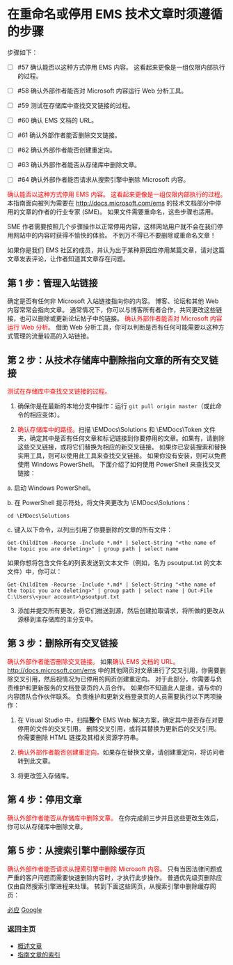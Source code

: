 <properties pageTitle="在停用或重命名 EMS 技术文章时须遵循的步骤" description="在停用或重命名 EMS 技术文章时须遵循的步骤。" metaKeywords="" services="" solutions="" documentationCenter="" authors="v-jocgar" videoId="" scriptId="" manager="robmazz" />

<tags ms.service="contributor-guide" ms.devlang="" ms.topic="article" ms.tgt_pltfrm="" ms.workload="" ms.date="02/26/2016" ms.author="v-jocgar" />

# 在重命名或停用 EMS 技术文章时须遵循的步骤

步骤如下：
- [ ] #57 确认能否以这种方式停用 EMS 内容。 这看起来更像是一组仅限内部执行的过程。 
- [ ] #58 确认外部作者能否对 Microsoft 内容运行 Web 分析工具。 
- [ ] #59 测试在存储库中查找交叉链接的过程。
- [ ] #60 确认 EMS 文档的 URL。  
- [ ] #61 确认外部作者能否删除交叉链接。 
- [ ] #62 确认外部作者能否创建重定向。
- [ ] #63 确认外部作者能否从存储库中删除文章。
- [ ] #64 确认外部作者能否请求从搜索引擎中删除 Microsoft 内容。


<span style="color:red;">确认能否以这种方式停用 EMS 内容。 这看起来更像是一组仅限内部执行的过程。 </span>
本指南面向被列为需要在 http://docs.microsoft.com/ems 的技术文档部分中停用的文章的作者的行业专家 (SME)。 如果文件需要重命名，这些步骤也适用。

SME 作者需要按照几个步骤操作以正常停用内容，这样网站用户就不会在我们停用网站中的内容时获得不愉快的体验。 不到万不得已不要删除或重命名文章！

如果你是我们 EMS 社区的成员，并认为出于某种原因应停用某篇文章，请对这篇文章发表评论，让作者知道其文章存在问题。

## 第 1 步：管理入站链接

确定是否有任何非 Microsoft 入站链接指向你的内容。 博客、论坛和其他 Web 内容常常会指向文章。 通常情况下，你可以与博客所有者合作，共同更改这些链接，也可以删除或更新论坛帖子中的链接。 <span style="color:red;">确认外部作者能否对 Microsoft 内容运行 Web 分析。 </span>借助 Web 分析工具，你可以判断是否有任何可能需要以这种方式管理的流量较高的入站链接。

## 第 2 步：从技术存储库中删除指向文章的所有交叉链接
<span style="color:red;">测试在存储库中查找交叉链接的过程。</span>
1. 确保你是在最新的本地分支中操作：运行 `git pull origin master`（或此命令的相应变体）。

2.  <span style="color:red;">确认存储库中的路径。</span>扫描 \EMDocs\Solutions 和 \EMDocs\Token 文件夹，确定其中是否有任何文章和标记链接到你要停用的文章。如果有，请删除这些交叉链接，或将它们替换为相应的新交叉链接。 如果你已安装搜索和替换实用工具，则可以使用此工具来查找交叉链接。 如果你没有安装，则可以免费使用 Windows PowerShell。 下面介绍了如何使用 PowerShell 来查找交叉链接：

 a. 启动 Windows PowerShell。

 b. 在 PowerShell 提示符处，将文件夹更改为 \EMDocs\Solutions：

 `cd \EMDocs\Solutions`

 c. 键入以下命令，以列出引用了你要删除的文章的所有文件：

 `Get-ChildItem -Recurse -Include *.md* | Select-String "<the name of the topic you are deleting>" | group path | select name`

  如果你想将包含文件名的列表发送到文本文件（例如，名为 psoutput.txt 的文本文件）中，你可以：

  `Get-ChildItem -Recurse -Include *.md* | Select-String "<the name of the topic you are deleting>" | group path | select name | Out-File C:\Users\<your account>\psoutput.txt`

3. 添加并提交所有更改，将它们推送到源，然后创建拉取请求，将所做的更改从源移到主存储库的主分支中。

## 第 3 步：删除所有交叉链接 
<span style="color:red;">确认外部作者能否删除交叉链接。 </span>
如果<span style="color:red;">确认 EMS 文档的 URL。 </span> http://docs.microsoft.com/ems 中的其他网页对文章进行了交叉引用，你需要删除交叉引用，然后视情况为已停用的网页创建重定向。 对于此部分，你需要与负责维护和更新服务的文档登录页的人员合作。 如果你不知道此人是谁，请与你的内容团队合作伙伴联系。 负责维护和更新文档登录页的人员需要执行以下两项操作：

1. 在 Visual Studio 中，扫描**整个** EMS Web 解决方案，确定其中是否存在对要停用的文件的交叉引用。 删除交叉引用，或将其替换为更新后的交叉引用。 你需要删除 HTML 链接及其相关资源字符串。 

2. <span style="color:red;">确认外部作者能否创建重定向。</span>如果存在替换文章，请创建重定向，将访问者转到此文章。 

3. 将更改签入存储库。

## 第 4 步：停用文章
<span style="color:red;">确认外部作者能否从存储库中删除文章。</span>
在你完成前三步并且这些更改生效后，你可以从存储库中删除文章。

## 第 5 步：从搜索引擎中删除缓存页
<span style="color:red;">确认外部作者能否请求从搜索引擎中删除 Microsoft 内容。</span>
只有当因法律问题或严重的客户问题而需要快速删除内容时，才执行此步操作。 普通优先级页删除应仅由自然搜索引擎进程来处理。 转到下面这些网页，从搜索引擎中删除缓存网页：

[必应](https://www.bing.com/webmaster/tools/content-removal?rflid=1)
[Google](https://www.google.com/webmasters/tools/removals?pli=1)


### 返回主页

- [概述文章](./../README.md)
- [指南文章的索引](./contributor-guide-index.md)


<!--HONumber=Mar16_HO2-->


